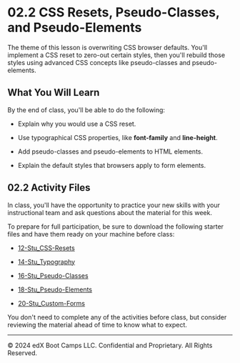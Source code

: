 # 02.2 CSS Resets, Pseudo-Classes, and Pseudo-Elements
The theme of this lesson is overwriting CSS browser defaults. You'll implement a CSS reset to zero-out certain styles, then you'll rebuild those styles using advanced CSS concepts like pseudo-classes and pseudo-elements.

## What You Will Learn
By the end of class, you'll be able to do the following:

* Explain why you would use a CSS reset.

* Use typographical CSS properties, like **font-family** and **line-height**.

* Add pseudo-classes and pseudo-elements to HTML elements.

* Explain the default styles that browsers apply to form elements.

## 02.2 Activity Files
In class, you'll have the opportunity to practice your new skills with your instructional team and ask questions about the material for this week.

To prepare for full participation, be sure to download the following starter files and have them ready on your machine before class:

* [12-Stu_CSS-Resets](https://static.fullstack-bootcamp.com/lesson-files/02-Advanced-CSS/12-Stu_CSS-Resets.zip)

* [14-Stu_Typography](https://static.fullstack-bootcamp.com/lesson-files/02-Advanced-CSS/14-Stu_Typography.zip)

* [16-Stu_Pseudo-Classes](https://static.fullstack-bootcamp.com/lesson-files/02-Advanced-CSS/16-Stu_Pseudo-Classes.zip)

* [18-Stu_Pseudo-Elements](https://static.fullstack-bootcamp.com/lesson-files/02-Advanced-CSS/18-Stu_Pseudo-Elements.zip)

* [20-Stu_Custom-Forms](https://static.fullstack-bootcamp.com/lesson-files/02-Advanced-CSS/20-Stu_Custom-Forms.zip)

You don't need to complete any of the activities before class, but consider reviewing the material ahead of time to know what to expect.

---
© 2024 edX Boot Camps LLC. Confidential and Proprietary. All Rights Reserved.
